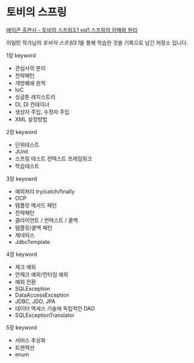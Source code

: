 # 토비의 스프링
[에이콘 출판사 - 토비의 스프링3.1 vol1 스프링의 이해와 원리](http://www.acornpub.co.kr/book/toby-spring3.1-vol1#spring3)

이일민 작가님의 *토비의 스프링3.1*을 통해 학습한 것을 기록으로 남긴 저장소 입니다.

1장 keyword
- 관심사의 분리
- 전략패턴
- 개방폐쇄 원칙
- IoC
- 싱글톤 레지스트리
- DI, DI 컨테이너
- 생성자 주입, 수정자 주입
- XML 설정방법

2장 keyword
- 단위테스트
- JUnit
- 스프링 테스트 컨텍스트 프레임워크
- 학습테스트

3장 keyowrd
- 예외처리 try/catch/finally
- OCP
- 템플릿 메서드 패턴
- 전략패턴
- 클라이언트 / 컨텍스트 / 콜백
- 템플릿/콜백 패턴
- 제네릭스
- JdbcTemplate

4장 keyword
- 체크 예외
- 언체크 예외/런타임 예외
- 예외 전환
- SQLException
- DataAccessException
- JDBC, JDO, JPA
- 데이터 액세스 기술에 독립적인 DAO
- SQLExceptionTranslator

5장 keyword
- 서비스 추상화
- 트랜잭션
- enum
